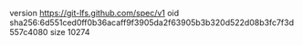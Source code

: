 version https://git-lfs.github.com/spec/v1
oid sha256:6d551ced0ff0b36acaff9f3905da2f63905b3b320d522d08b3fc7f3d557c4080
size 10274
